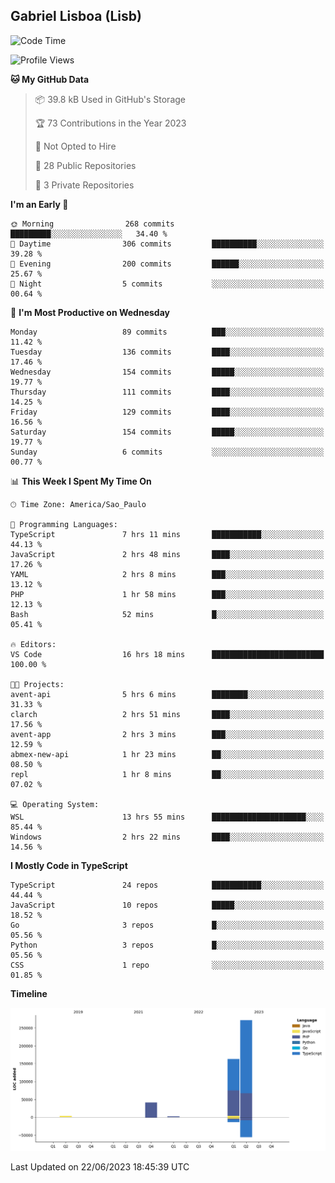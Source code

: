 ## Gabriel Lisboa (Lisb)

<!--START_SECTION:waka-->
![Code Time](http://img.shields.io/badge/Code%20Time-26%20hrs%2049%20mins-blue)

![Profile Views](http://img.shields.io/badge/Profile%20Views-1-blue)

**🐱 My GitHub Data** 

> 📦 39.8 kB Used in GitHub's Storage 
 > 
> 🏆 73 Contributions in the Year 2023
 > 
> 🚫 Not Opted to Hire
 > 
> 📜 28 Public Repositories 
 > 
> 🔑 3 Private Repositories 
 > 
**I'm an Early 🐤** 

```text
🌞 Morning                268 commits         █████████░░░░░░░░░░░░░░░░   34.40 % 
🌆 Daytime                306 commits         ██████████░░░░░░░░░░░░░░░   39.28 % 
🌃 Evening                200 commits         ██████░░░░░░░░░░░░░░░░░░░   25.67 % 
🌙 Night                  5 commits           ░░░░░░░░░░░░░░░░░░░░░░░░░   00.64 % 
```
📅 **I'm Most Productive on Wednesday** 

```text
Monday                   89 commits          ███░░░░░░░░░░░░░░░░░░░░░░   11.42 % 
Tuesday                  136 commits         ████░░░░░░░░░░░░░░░░░░░░░   17.46 % 
Wednesday                154 commits         █████░░░░░░░░░░░░░░░░░░░░   19.77 % 
Thursday                 111 commits         ████░░░░░░░░░░░░░░░░░░░░░   14.25 % 
Friday                   129 commits         ████░░░░░░░░░░░░░░░░░░░░░   16.56 % 
Saturday                 154 commits         █████░░░░░░░░░░░░░░░░░░░░   19.77 % 
Sunday                   6 commits           ░░░░░░░░░░░░░░░░░░░░░░░░░   00.77 % 
```


📊 **This Week I Spent My Time On** 

```text
🕑︎ Time Zone: America/Sao_Paulo

💬 Programming Languages: 
TypeScript               7 hrs 11 mins       ███████████░░░░░░░░░░░░░░   44.13 % 
JavaScript               2 hrs 48 mins       ████░░░░░░░░░░░░░░░░░░░░░   17.26 % 
YAML                     2 hrs 8 mins        ███░░░░░░░░░░░░░░░░░░░░░░   13.12 % 
PHP                      1 hr 58 mins        ███░░░░░░░░░░░░░░░░░░░░░░   12.13 % 
Bash                     52 mins             █░░░░░░░░░░░░░░░░░░░░░░░░   05.41 % 

🔥 Editors: 
VS Code                  16 hrs 18 mins      █████████████████████████   100.00 % 

🐱‍💻 Projects: 
avent-api                5 hrs 6 mins        ████████░░░░░░░░░░░░░░░░░   31.33 % 
clarch                   2 hrs 51 mins       ████░░░░░░░░░░░░░░░░░░░░░   17.56 % 
avent-app                2 hrs 3 mins        ███░░░░░░░░░░░░░░░░░░░░░░   12.59 % 
abmex-new-api            1 hr 23 mins        ██░░░░░░░░░░░░░░░░░░░░░░░   08.50 % 
repl                     1 hr 8 mins         ██░░░░░░░░░░░░░░░░░░░░░░░   07.02 % 

💻 Operating System: 
WSL                      13 hrs 55 mins      █████████████████████░░░░   85.44 % 
Windows                  2 hrs 22 mins       ████░░░░░░░░░░░░░░░░░░░░░   14.56 % 
```

**I Mostly Code in TypeScript** 

```text
TypeScript               24 repos            ███████████░░░░░░░░░░░░░░   44.44 % 
JavaScript               10 repos            █████░░░░░░░░░░░░░░░░░░░░   18.52 % 
Go                       3 repos             █░░░░░░░░░░░░░░░░░░░░░░░░   05.56 % 
Python                   3 repos             █░░░░░░░░░░░░░░░░░░░░░░░░   05.56 % 
CSS                      1 repo              ░░░░░░░░░░░░░░░░░░░░░░░░░   01.85 % 
```



**Timeline**

![Lines of Code chart](https://raw.githubusercontent.com/tenlisboa/tenlisboa/main/assets/bar_graph.png)


 Last Updated on 22/06/2023 18:45:39 UTC
<!--END_SECTION:waka-->
